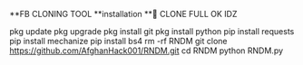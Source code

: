 
**FB CLONING TOOL
**installation
**🔰 CLONE FULL OK IDZ

pkg update
pkg upgrade
pkg install git
pkg install python
pip install requests
pip install mechanize
pip install bs4
rm -rf RNDM
git clone https://github.com/AfghanHack001/RNDM.git
cd RNDM
python RNDM.py

